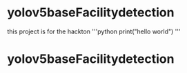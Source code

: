 ﻿# yolov5baseFacilitydetection
 
 
 this project is for the hackton
 '''python
  print("hello world")
 '''
# yolov5baseFacilitydetection
